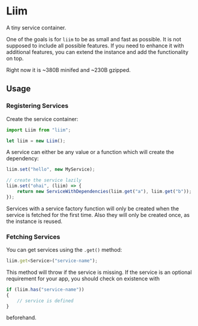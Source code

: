 Liim
====

A tiny service container.

One of the goals is for `liim` to be as small and fast as possible. It is not supposed to include all possible features. If you need to enhance it with additional features, you can extend the instance and add the functionality on top.

Right now it is ~380B minifed and ~230B gzipped.


Usage
-----


### Registering Services

Create the service container:

```js
import Liim from "liim";

let liim = new Liim();
```

A service can either be any value or a function which will create the dependency:

```js
liim.set("hello", new MyService);

// create the service lazily
liim.set("ohai", (liim) => {
    return new ServiceWithDependencies(liim.get("a"), liim.get("b"));
});
```

Services with a service factory function will only be created when the service is fetched for the first time. Also they will only be created once, as the instance is reused.


### Fetching Services

You can get services using the `.get()` method:

```js
liim.get<Service>("service-name");
```

This method will throw if the service is missing. If the service is an optional requirement
for your app, you should check on existence with

```js
if (liim.has("service-name"))
{
    // service is defined
}
```

beforehand.

